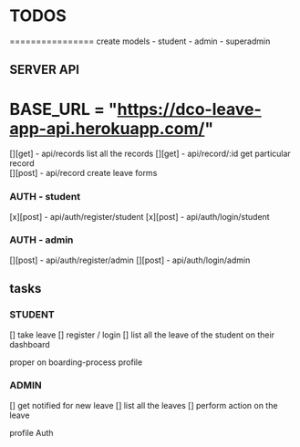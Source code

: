 # TODOS

================
create models - student - admin - superadmin

## SERVER API

# BASE_URL = "https://dco-leave-app-api.herokuapp.com/"

[][get] - api/records list all the records
[][get] - api/record/:id get particular record  
[][post] - api/record create leave forms

### AUTH - student

[x][post] - api/auth/register/student
[x][post] - api/auth/login/student

### AUTH - admin

[][post] - api/auth/register/admin
[][post] - api/auth/login/admin

## tasks

### STUDENT

[] take leave
[] register / login
[] list all the leave of the student on their dashboard

proper on boarding-process
profile

### ADMIN

[] get notified for new leave
[] list all the leaves
[] perform action on the leave

profile
Auth
